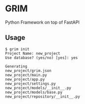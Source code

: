 # GRIM

Python Framework on top of FastAPI

## Usage

```shell
$ grim init 
Project Name: new_project
Use database? (yes/no) [yes]: yes

Generating
new_project/grim.json
new_project/main.py
new_project/app.py
new_project/settings.py
new_project/models/__init__.py
new_project/models/base.py
new_project/repository/__init__.py
```
